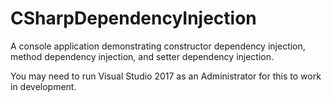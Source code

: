 # CSharpDependencyInjection
A console application demonstrating constructor dependency injection, method dependency injection, and setter dependency injection.

You may need to run Visual Studio 2017 as an Administrator for this to work in development.
